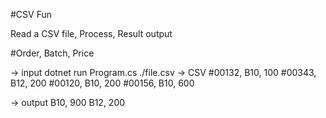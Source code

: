 #CSV Fun

Read a CSV file, Process, Result output

#Order, Batch, Price

-> input
dotnet run Program.cs ./file.csv
-> CSV
#00132, B10, 100
#00343, B12, 200
#00120, B10, 200
#00156, B10, 600

-> output
B10, 900
B12, 200